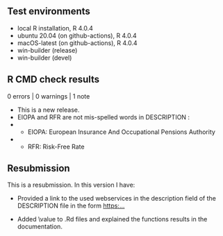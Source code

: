 ## Test environments
* local R installation, R 4.0.4
* ubuntu 20.04 (on github-actions), R 4.0.4
* macOS-latest (on github-actions), R 4.0.4
* win-builder (release)
* win-builder (devel)

## R CMD check results

0 errors | 0 warnings | 1 note

* This is a new release.
* EIOPA and RFR are not mis-spelled words in DESCRIPTION : 
*   - EIOPA: European Insurance And Occupational Pensions Authority
*   - RFR: Risk-Free Rate

## Resubmission
This is a resubmission. In this version I have:

* Provided a link to the used webservices in the description field of the DESCRIPTION file in the form <https:...>

* Added \value to .Rd files and explained the functions results in the documentation.
